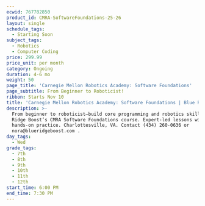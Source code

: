 ```yaml
---
ecwid: 767782850
product_id: CMRA-SoftwareFoundations-25-26
layout: single
schedule_tags:
  - Starting Soon
subject_tags:
  - Robotics
  - Computer Coding
price: 299.99
price_unit: per month
category: Ongoing
duration: 4-6 mo
weight: 50
page_title: 'Carnegie Mellon Robotics Academy: Software Foundations'
page_subtitle: From Beginner to Roboticist!
ribbon: Starts Nov 10
title: 'Carnegie Mellon Robotics Academy: Software Foundations | Blue Ridge Boost'
description: >-
  From beginner to roboticist—build core programming and robotics skills in Blue
  Ridge Boost’s CMRA Software Foundations course. Expert-led lessons with
  hands-on practice. Charlottesville, VA. Contact (434) 260-0636 or
  nora@blueridgeboost.com .
day_tags:
  - Wed
grade_tags:
  - 7th
  - 8th
  - 9th
  - 10th
  - 11th
  - 12th
start_time: 6:00 PM
end_time: 7:30 PM
---
```


